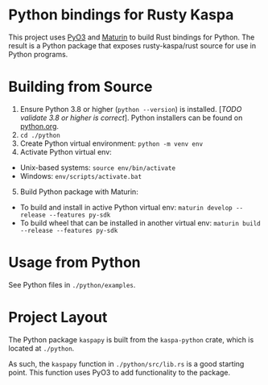 # Python bindings for Rusty Kaspa 
This project uses [PyO3](https://pyo3.rs/v0.20.0/) and [Maturin](https://www.maturin.rs) to build Rust bindings for Python. The result is a Python package that exposes rusty-kaspa/rust source for use in Python programs.

# Building from Source
1. Ensure Python 3.8 or higher (`python --version`) is installed. [*TODO validate 3.8 or higher is correct*]. Python installers can be found on [python.org](https://www.python.org).
2. `cd ./python` 
3. Create Python virtual environment: `python -m venv env`
4. Activate Python virtual env: 
- Unix-based systems: `source env/bin/activate`
- Windows: `env/scripts/activate.bat`
5. Build Python package with Maturin:
- To build and install in active Python virtual env: `maturin develop --release --features py-sdk`
- To build wheel that can be installed in another virtual env: `maturin build --release --features py-sdk`

# Usage from Python
See Python files in `./python/examples`.


# Project Layout
The Python package `kaspapy` is built from the `kaspa-python` crate, which is located at `./python`. 

As such, the `kaspapy` function in `./python/src/lib.rs` is a good starting point. This function uses PyO3 to add functionality to the package. 
